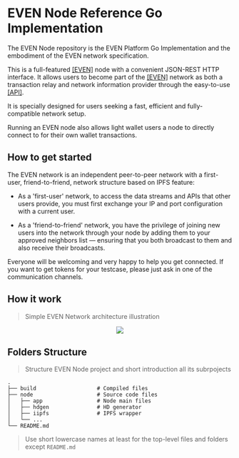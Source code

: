# EVEN Node Reference Go Implementation

The EVEN Node repository is the EVEN Platform Go Implementation and the embodiment of the EVEN network specification. 

This is a full-featured [[EVEN]](https://evenfound.org/) node with a convenient JSON-REST HTTP interface.
It allows users to become part of the [[EVEN]](https://evenfound.org/) network as both a transaction relay
and network information provider through the easy-to-use [[API]](https://evenfound.org/reference).

It is specially designed for users seeking a fast, efficient and fully-compatible network setup.

Running an EVEN node also allows light wallet users a node to directly connect to for their own wallet transactions.

<!-- *-* **License:** GPLv3 -->

## How to get started

The EVEN network is an independent peer-to-peer network with a first-user, friend-to-friend, network structure based on IPFS feature:

- As a 'first-user' network, to access the data streams and APIs that other users provide, you must first exchange your IP and port configuration with a current user.

- As a 'friend-to-friend' network, you have the privilege of joining new users into the network through your node
by adding them to your approved neighbors list — ensuring that you both broadcast to them and also receive their broadcasts.
 
Everyone will be welcoming and very happy to help you get connected.
If you want to get tokens for your testcase, please just ask in one of the communication channels.

## How it work
> Simple EVEN Network architecture illustration

<p align="center">
  <img src="https://github.com/evenfound/even-network/blob/develop/doc/even-node.png">
</p>

## Folders Structure

> Structure EVEN Node project and short introduction all its subrpojects

<!-- ### A typical top-level directory layout -->

    .
    ├── build                   # Compiled files
    ├── node                    # Source code files
    │   ├── app                 # Node main files 
    │   ├── hdgen               # HD generator
    │   ├── iipfs               # IPFS wrapper
    │   └── ...
    └── README.md

> Use short lowercase names at least for the top-level files and folders except  `README.md`




